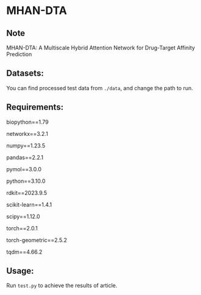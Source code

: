 # MHAN-DTA
## Note 
MHAN-DTA: A Multiscale Hybrid Attention  Network for Drug-Target Affinity Prediction

## Datasets:
You can find processed test data from `./data`, and change the path to run.

## Requirements:
biopython==1.79

networkx==3.2.1

numpy==1.23.5

pandas==2.2.1

pymol==3.0.0

python==3.10.0

rdkit==2023.9.5

scikit-learn==1.4.1

scipy==1.12.0

torch==2.0.1 

torch-geometric==2.5.2

tqdm==4.66.2
## Usage:
Run `test.py` to achieve the results of article.

